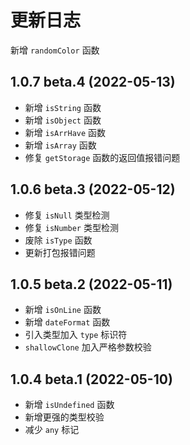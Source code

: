 # 更新日志

新增 `randomColor` 函数

## 1.0.7 beta.4 (2022-05-13)

- 新增 `isString` 函数
- 新增 `isObject` 函数
- 新增 `isArrHave` 函数
- 新增 `isArray` 函数
- 修复 `getStorage` 函数的返回值报错问题

## 1.0.6 beta.3 (2022-05-12)

- 修复 `isNull` 类型检测
- 修复 `isNumber` 类型检测
- 废除 `isType` 函数
- 更新打包报错问题

## 1.0.5 beta.2 (2022-05-11)

- 新增 `isOnLine` 函数
- 新增 `dateFormat` 函数
- 引入类型加入 `type` 标识符
- `shallowClone` 加入严格参数校验

## 1.0.4 beta.1 (2022-05-10)

- 新增 `isUndefined` 函数
- 新增更强的类型校验
- 减少 `any` 标记
